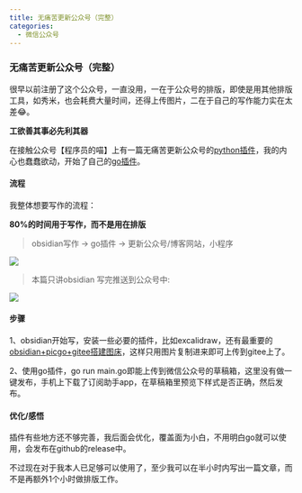 ```yaml
---
title: 无痛苦更新公众号（完整）
categories:
  - 微信公众号
---
```

### 无痛苦更新公众号（完整）
很早以前注册了这个公众号，一直没用，一在于公众号的排版，即使是用其他排版工具，如秀米，也会耗费大量时间，还得上传图片，二在于自己的写作能力实在太差😂。

**工欲善其事必先利其器**

在接触公众号【程序员的喵】上有一篇无痛苦更新公众号的[python插件](https://github.com/chenyukang/markdown-to-wechat)，我的内心也蠢蠢欲动，开始了自己的[go插件](https://github.com/cjyzwg/markdown-wechat)。

#### **流程**

我整体想要写作的流程：

**80%的时间用于写作，而不是用在排版**

> obsidian写作 -> go插件 -> 更新公众号/博客网站，小程序

![](https://gitee.com/cjyzwg/img/raw/master/202203171021868.png)

> 本篇只讲obsidian 写完推送到公众号中:

![](https://gitee.com/cjyzwg/img/raw/master/202203171050806.png)


#### **步骤**
1、obsidian开始写，安装一些必要的插件，比如excalidraw，还有最重要的[obsidian+picgo+gitee搭建图床](https://www.cnblogs.com/zd2021/p/15483878.html)，这样只用图片复制进来即可上传到gitee上了。

2、使用go插件，go run main.go即能上传到微信公众号的草稿箱，这里没有做一键发布，手机上下载了订阅助手app，在草稿箱里预览下样式是否正确，然后发布。

#### **优化/感悟**
插件有些地方还不够完善，我后面会优化，覆盖面为小白，不用明白go就可以使用，会发布在github的release中。

不过现在对于我本人已足够可以使用了，至少我可以在半小时内写出一篇文章，而不是再额外1个小时做排版工作。